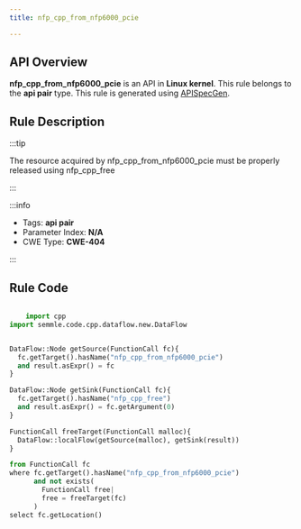 ```yaml
---
title: nfp_cpp_from_nfp6000_pcie

---
```



## API Overview
**nfp_cpp_from_nfp6000_pcie** is an API in **Linux kernel**. This rule belongs to the **api pair** type. This rule is generated using [APISpecGen](../../tools/APISpecGen).
## Rule Description

:::tip

The resource acquired by nfp_cpp_from_nfp6000_pcie must be properly released using nfp_cpp_free

:::

:::info

- Tags: **api pair**
- Parameter Index: **N/A**
- CWE Type: **CWE-404**

:::

## Rule Code
```python

    import cpp
import semmle.code.cpp.dataflow.new.DataFlow


DataFlow::Node getSource(FunctionCall fc){
  fc.getTarget().hasName("nfp_cpp_from_nfp6000_pcie")
  and result.asExpr() = fc
}

DataFlow::Node getSink(FunctionCall fc){
  fc.getTarget().hasName("nfp_cpp_free")
  and result.asExpr() = fc.getArgument(0)
}

FunctionCall freeTarget(FunctionCall malloc){
  DataFlow::localFlow(getSource(malloc), getSink(result))
}

from FunctionCall fc
where fc.getTarget().hasName("nfp_cpp_from_nfp6000_pcie")
      and not exists(
        FunctionCall free| 
        free = freeTarget(fc)
      )
select fc.getLocation()

    
```